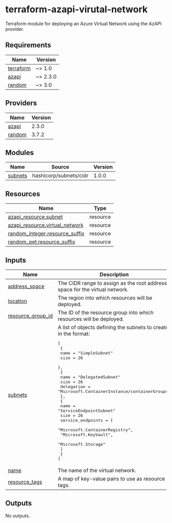 # terraform-azapi-virutal-network
Terraform module for deploying an Azure Virtual Network using the AzAPI provider.

<!-- BEGIN_TF_DOCS -->
## Requirements

| Name | Version |
|------|---------|
| <a name="requirement_terraform"></a> [terraform](#requirement\_terraform) | ~> 1.0 |
| <a name="requirement_azapi"></a> [azapi](#requirement\_azapi) | ~> 2.3.0 |
| <a name="requirement_random"></a> [random](#requirement\_random) | ~> 3.0 |

## Providers

| Name | Version |
|------|---------|
| <a name="provider_azapi"></a> [azapi](#provider\_azapi) | 2.3.0 |
| <a name="provider_random"></a> [random](#provider\_random) | 3.7.2 |

## Modules

| Name | Source | Version |
|------|--------|---------|
| <a name="module_subnets"></a> [subnets](#module\_subnets) | hashicorp/subnets/cidr | 1.0.0 |

## Resources

| Name | Type |
|------|------|
| [azapi_resource.subnet](https://registry.terraform.io/providers/Azure/azapi/latest/docs/resources/resource) | resource |
| [azapi_resource.virtual_network](https://registry.terraform.io/providers/Azure/azapi/latest/docs/resources/resource) | resource |
| [random_integer.resource_suffix](https://registry.terraform.io/providers/hashicorp/random/latest/docs/resources/integer) | resource |
| [random_pet.resource_suffix](https://registry.terraform.io/providers/hashicorp/random/latest/docs/resources/pet) | resource |

## Inputs

| Name | Description | Type | Default | Required |
|------|-------------|------|---------|:--------:|
| <a name="input_address_space"></a> [address\_space](#input\_address\_space) | The CIDR range to assign as the root address space for the virtual network. | `string` | n/a | yes |
| <a name="input_location"></a> [location](#input\_location) | The region into which resources will be deployed. | `string` | n/a | yes |
| <a name="input_resource_group_id"></a> [resource\_group\_id](#input\_resource\_group\_id) | The ID of the resource group into which resources will be deployed. | `string` | n/a | yes |
| <a name="input_subnets"></a> [subnets](#input\_subnets) | A list of objects defining the subnets to create, in the format:<pre>[<br/>  {<br/>    name = "SimpleSubnet"<br/>    size = 26<br/>  },<br/>  {<br/>    name       = "DelegatedSubnet"<br/>    size       = 26<br/>    delegation = "Microsoft.ContainerInstance/containerGroups"<br/>  },<br/>  {<br/>    name = "ServiceEndpointSubnet"<br/>    size = 26<br/>    service_endpoints = [<br/>      "Microsoft.ContainerRegistry",<br/>      "Microsoft.KeyVault",<br/>      "Microsoft.Storage"<br/>    ]<br/>  }<br/>]</pre> | <pre>list(object({<br/>    name                                         = string<br/>    size                                         = number<br/>    delegation                                   = optional(string)<br/>    enable_private_endpoint_network_policies     = optional(bool, false)<br/>    enable_private_link_service_network_policies = optional(bool, true)<br/>    service_endpoints                            = optional(list(string), [])<br/>  }))</pre> | n/a | yes |
| <a name="input_name"></a> [name](#input\_name) | The name of the virtual network. | `string` | `null` | no |
| <a name="input_resource_tags"></a> [resource\_tags](#input\_resource\_tags) | A map of key-value pairs to use as resource tags. | `map(string)` | `null` | no |

## Outputs

No outputs.
<!-- END_TF_DOCS -->
